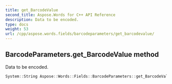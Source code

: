 ```yaml
---
title: get_BarcodeValue
second_title: Aspose.Words for C++ API Reference
description: Data to be encoded.
type: docs
weight: 53
url: /cpp/aspose.words.fields/barcodeparameters/get_barcodevalue/
---
```

## BarcodeParameters.get_BarcodeValue method


Data to be encoded.

```cpp
System::String Aspose::Words::Fields::BarcodeParameters::get_BarcodeValue() const
```

